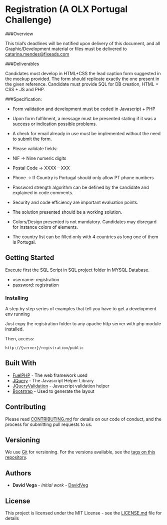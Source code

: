 # Registration (A OLX Portugal Challenge)

###Overview

This trial’s deadlines will be notified upon delivery of this document, and all Graphic/Development material or files must be delivered to catarina.mendes@fixeads.com

###Deliverables

Candidates must develop in HTML+CSS the lead caption form suggested in the mockup provided. The form should replicate exactly the one present in the given reference.
Candidate must provide SQL for DB creation, HTML + CSS + JS and PHP.

###Specification:

* Form validation and development must be coded in Javascript + PHP

* Upon form fulfilment, a message must be presented stating if it was a success or indication possible problems.

* A check for email already in use must be implemented without the need to submit the form.

* Please validate fields:

* NIF -> Nine numeric digits

* Postal Code -> XXXX – XXX

* Phone -> If Country is Portugal should only allow PT phone numbers

- Password strength algorithm can be defined by the candidate and explained in code comments.

- Security and code efficiency are important evaluation points.

- The solution presented should be a working solution.

- Colors/Design presented is not mandatory. Candidates may disregard for instance colors of elements.

- The country list can be filled only with 4 countries as long one of them is Portugal.

## Getting Started
Execute first the SQL Script in SQL project folder in MYSQL Database.
- username: registration
- password: registration


### Installing

A step by step series of examples that tell you have to get a development env running

Just copy the registration folder to any apache http server with php module installed.

Then, access:
```
http://{server}/registration/public
```

## Built With

* [FuelPHP](https://fuelphp.com) - The web framework used
* [JQuery](https://jquery.com) - The Javascript Helper Library
* [JQueryValidation](https://jqueryvalidation.org) - Javascript validation helper
* [Bootstrap](http://getbootstrap.com) - Used to generate the layout

## Contributing

Please read [CONTRIBUTING.md](https://gist.github.com/PurpleBooth/b24679402957c63ec426) for details on our code of conduct, and the process for submitting pull requests to us.

## Versioning

We use [Git](https://git-scm.com) for versioning. For the versions available, see the [tags on this repository](https://github.com/davidveg/registration/tags).

## Authors

* **David Vega** - *Initial work* - [DavidVeg](https://github.com/davidveg)

## License

This project is licensed under the MIT License - see the [LICENSE.md](LICENSE.md) file for details
